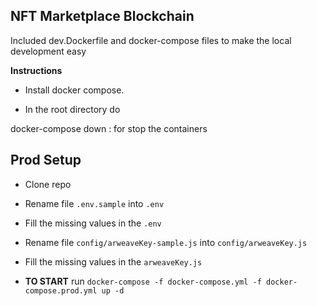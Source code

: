 ## NFT Marketplace Blockchain

Included dev.Dockerfile and docker-compose files to make the local development easy

**Instructions**

- Install docker compose.

- In the root directory do

docker-compose down : for stop the containers

## Prod Setup
- Clone repo
- Rename file `.env.sample` into `.env`
- Fill the missing values in the `.env`
- Rename file `config/arweaveKey-sample.js` into `config/arweaveKey.js`
- Fill the missing values in the `arweaveKey.js`

-  **TO START** run `docker-compose -f docker-compose.yml -f docker-compose.prod.yml up -d`
